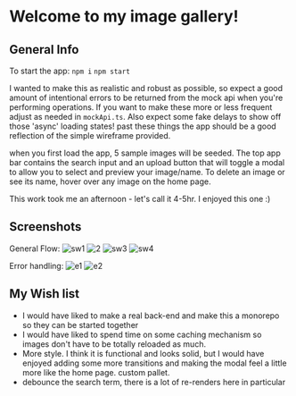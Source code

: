 # Welcome to my image gallery!

## General Info

To start the app:
`npm i`
`npm start`

I wanted to make this as realistic and robust as possible, so expect a good amount of intentional errors to be returned from the mock api when you're performing operations. If you want to make these more or less frequent adjust as needed in `mockApi.ts`. Also expect some fake delays to show off those 'async' loading states! past these things the app should be a good reflection of the simple wireframe provided.

when you first load the app, 5 sample images will be seeded. The top app bar contains the search input and an upload button that will toggle a modal to allow you to select and preview your image/name. To delete an image or see its name, hover over any image on the home page.

This work took me an afternoon - let's call it 4-5hr. I enjoyed this one :)

## Screenshots

General Flow:
![sw1](https://github.com/Matthew-Leighty/sw-react-ts/assets/67803638/544fa072-a6d0-4241-9327-6174e12e6df9)
![2](https://github.com/Matthew-Leighty/sw-react-ts/assets/67803638/2a7467a6-9099-4a50-9075-07565ecfd0f3)
![sw3](https://github.com/Matthew-Leighty/sw-react-ts/assets/67803638/e5c4f4d5-42be-4a3b-9094-4a9c9bc6db88)
![sw4](https://github.com/Matthew-Leighty/sw-react-ts/assets/67803638/dd77dda9-961d-448d-b40a-20c525363f59)

Error handling:
![e1](https://github.com/Matthew-Leighty/sw-react-ts/assets/67803638/8f233361-ec59-42fc-9814-b20215540fda)
![e2](https://github.com/Matthew-Leighty/sw-react-ts/assets/67803638/317baa52-df37-413a-9b60-2d084ba23666)

## My Wish list

- I would have liked to make a real back-end and make this a monorepo
  so they can be started together
- I would have liked to spend time on some caching
  mechanism so images don't have to be totally reloaded as much.
- More style. I think it is functional and looks solid, but I would have enjoyed adding some more transitions and making the modal feel a little more like the home page. custom pallet.
- debounce the search term, there is a lot of re-renders here in particular
